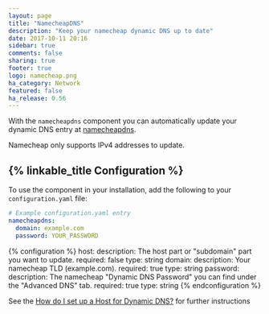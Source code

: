 ```yaml
---
layout: page
title: "NamecheapDNS"
description: "Keep your namecheap dynamic DNS up to date"
date: 2017-10-11 20:16
sidebar: true
comments: false
sharing: true
footer: true
logo: namecheap.png
ha_category: Network
featured: false
ha_release: 0.56
---
```


With the `namecheapdns` component you can automatically update your dynamic DNS entry at [namecheapdns](https://www.namecheap.com/store/domains/freedns/).

<p class='note warning'>
Namecheap only supports IPv4 addresses to update.
</p>

## {% linkable_title Configuration %}

To use the component in your installation, add the following to your `configuration.yaml` file:

```yaml
# Example configuration.yaml entry
namecheapdns:
  domain: example.com
  password: YOUR_PASSWORD
```

{% configuration %}
  host:
    description: The host part or "subdomain" part you want to update.
    required: false
    type: string
  domain:
    description: Your namecheap TLD (example.com).
    required: true
    type: string
  password:
    description: The namecheap "Dynamic DNS Password" you can find under the "Advanced DNS" tab.
    required: true
    type: string
{% endconfiguration %}

See the [How do I set up a Host for Dynamic DNS?](https://www.namecheap.com/support/knowledgebase/article.aspx/43/11/how-do-i-set-up-a-host-for-dynamic-dns) for further instructions
